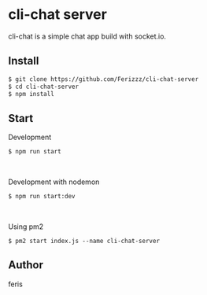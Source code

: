 # cli-chat server

cli-chat is a simple chat app build with socket.io.

## Install

```bash
$ git clone https://github.com/Ferizzz/cli-chat-server
$ cd cli-chat-server
$ npm install
```

## Start

Development

```bash
$ npm run start
```

<br />

Development with nodemon

```bash
$ npm run start:dev
```

<br />

Using pm2

```
$ pm2 start index.js --name cli-chat-server
```

## Author

feris

